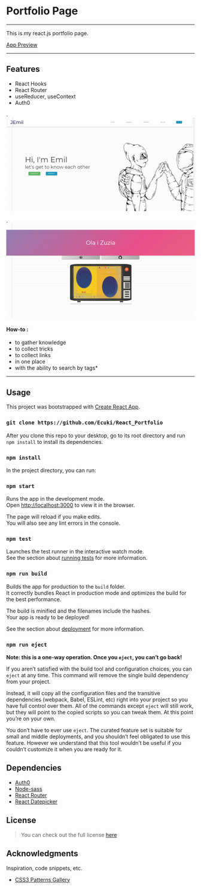 # Portfolio Page

---

This is my react.js portfolio page.

[App Preview](https://ecuki.github.io/React_Portfolio/)

---

## Features

- React Hooks
- React Router
- useReducer, useContext
- Auth0

.
![X](https://github.com/Ecuki/React_Portfolio/blob/master/src/assets/img/git_view/Screenshot_1.jpg)

.
![X](https://github.com/Ecuki/React_Portfolio/blob/master/src/assets/img/git_view/Screenshot_2.jpg)

#### How-to :

- to gather knowledge
- to collect tricks
- to collect links
- in one place
- with the ability to search by tags\*

---

## Usage

This project was bootstrapped with [Create React App](https://github.com/facebook/create-react-app).

### `git clone https://github.com/Ecuki/React_Portfolio`

After you clone this repo to your desktop, go to its root directory and run `npm install` to install its dependencies.

### `npm install`

In the project directory, you can run:

### `npm start`

Runs the app in the development mode.<br />
Open [http://localhost:3000](http://localhost:3000) to view it in the browser.

The page will reload if you make edits.<br />
You will also see any lint errors in the console.

### `npm test`

Launches the test runner in the interactive watch mode.<br />
See the section about [running tests](https://facebook.github.io/create-react-app/docs/running-tests) for more information.

### `npm run build`

Builds the app for production to the `build` folder.<br />
It correctly bundles React in production mode and optimizes the build for the best performance.

The build is minified and the filenames include the hashes.<br />
Your app is ready to be deployed!

See the section about [deployment](https://facebook.github.io/create-react-app/docs/deployment) for more information.

### `npm run eject`

**Note: this is a one-way operation. Once you `eject`, you can’t go back!**

If you aren’t satisfied with the build tool and configuration choices, you can `eject` at any time. This command will remove the single build dependency from your project.

Instead, it will copy all the configuration files and the transitive dependencies (webpack, Babel, ESLint, etc) right into your project so you have full control over them. All of the commands except `eject` will still work, but they will point to the copied scripts so you can tweak them. At this point you’re on your own.

You don’t have to ever use `eject`. The curated feature set is suitable for small and middle deployments, and you shouldn’t feel obligated to use this feature. However we understand that this tool wouldn’t be useful if you couldn’t customize it when you are ready for it.

## Dependencies

- [Auth0 ](https://github.com/auth0)
- [Node-sass](https://github.com/sass/node-sass)
- [React Router](https://github.com/ReactTraining/react-router)
- [React Datepicker](https://reactdatepicker.com/)

## License

> You can check out the full license [here](X)

## Acknowledgments

Inspiration, code snippets, etc.

- [CSS3 Patterns Gallery](https://leaverou.github.io/css3patterns/)
